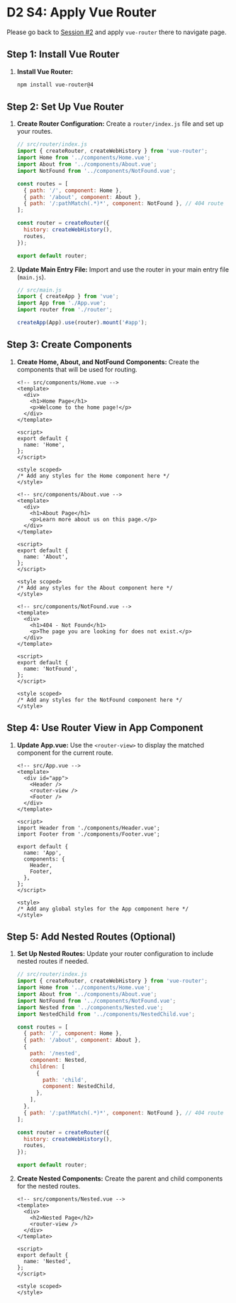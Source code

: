# D2 S4: Apply Vue Router

Please go back to [Session #2](/Modules/D2/S2/guide.md) and apply `vue-router` there to navigate page.

## Step 1: Install Vue Router

1. **Install Vue Router:**
   ```bash
   npm install vue-router@4
   ```

## Step 2: Set Up Vue Router

1. **Create Router Configuration:**
   Create a `router/index.js` file and set up your routes.

   ```js
   // src/router/index.js
   import { createRouter, createWebHistory } from 'vue-router';
   import Home from '../components/Home.vue';
   import About from '../components/About.vue';
   import NotFound from '../components/NotFound.vue';

   const routes = [
     { path: '/', component: Home },
     { path: '/about', component: About },
     { path: '/:pathMatch(.*)*', component: NotFound }, // 404 route
   ];

   const router = createRouter({
     history: createWebHistory(),
     routes,
   });

   export default router;
   ```

2. **Update Main Entry File:**
   Import and use the router in your main entry file (`main.js`).

   ```js
   // src/main.js
   import { createApp } from 'vue';
   import App from './App.vue';
   import router from './router';

   createApp(App).use(router).mount('#app');
   ```

## Step 3: Create Components

1. **Create Home, About, and NotFound Components:**
   Create the components that will be used for routing.

   ```vue
   <!-- src/components/Home.vue -->
   <template>
     <div>
       <h1>Home Page</h1>
       <p>Welcome to the home page!</p>
     </div>
   </template>

   <script>
   export default {
     name: 'Home',
   };
   </script>

   <style scoped>
   /* Add any styles for the Home component here */
   </style>
   ```

   ```vue
   <!-- src/components/About.vue -->
   <template>
     <div>
       <h1>About Page</h1>
       <p>Learn more about us on this page.</p>
     </div>
   </template>

   <script>
   export default {
     name: 'About',
   };
   </script>

   <style scoped>
   /* Add any styles for the About component here */
   </style>
   ```

   ```vue
   <!-- src/components/NotFound.vue -->
   <template>
     <div>
       <h1>404 - Not Found</h1>
       <p>The page you are looking for does not exist.</p>
     </div>
   </template>

   <script>
   export default {
     name: 'NotFound',
   };
   </script>

   <style scoped>
   /* Add any styles for the NotFound component here */
   </style>
   ```

## Step 4: Use Router View in App Component

1. **Update App.vue:**
   Use the `<router-view>` to display the matched component for the current route.

   ```vue
   <!-- src/App.vue -->
   <template>
     <div id="app">
       <Header />
       <router-view />
       <Footer />
     </div>
   </template>

   <script>
   import Header from './components/Header.vue';
   import Footer from './components/Footer.vue';

   export default {
     name: 'App',
     components: {
       Header,
       Footer,
     },
   };
   </script>

   <style>
   /* Add any global styles for the App component here */
   </style>
   ```

## Step 5: Add Nested Routes (Optional)

1. **Set Up Nested Routes:**
   Update your router configuration to include nested routes if needed.

   ```js
   // src/router/index.js
   import { createRouter, createWebHistory } from 'vue-router';
   import Home from '../components/Home.vue';
   import About from '../components/About.vue';
   import NotFound from '../components/NotFound.vue';
   import Nested from '../components/Nested.vue';
   import NestedChild from '../components/NestedChild.vue';

   const routes = [
     { path: '/', component: Home },
     { path: '/about', component: About },
     { 
       path: '/nested', 
       component: Nested,
       children: [
         {
           path: 'child',
           component: NestedChild,
         },
       ],
     },
     { path: '/:pathMatch(.*)*', component: NotFound }, // 404 route
   ];

   const router = createRouter({
     history: createWebHistory(),
     routes,
   });

   export default router;
   ```

2. **Create Nested Components:**
   Create the parent and child components for the nested routes.

   ```vue
   <!-- src/components/Nested.vue -->
   <template>
     <div>
       <h2>Nested Page</h2>
       <router-view />
     </div>
   </template>

   <script>
   export default {
     name: 'Nested',
   };
   </script>

   <style scoped>
   </style>
   ```
